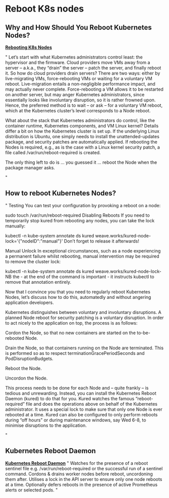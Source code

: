 # Reboot K8s nodes

## Why and How Should You Reboot Kubernetes Nodes?

**[Rebooting K8s Nodes](https://elastisys.com/why-and-how-should-you-reboot-kubernetes-nodes)**

"
Let’s start with what Kubernetes administrators control least: the hypervisor and the firmware. Cloud providers move VMs away from a server – a.k.a., they “drain” the server – patch the server, and finally reboot it. So how do cloud providers drain servers? There are two ways: either by live-migrating VMs, force-rebooting VMs or waiting for a voluntary VM reboot. Live-migration entails a non-negligible performance impact, and may actually never complete. Force-rebooting a VM allows it to be restarted on another server, but may anger Kubernetes administrators, since essentially looks like involuntary disruption, so it is rather frowned upon. Hence, the preferred method is to wait – or ask – for a voluntary VM reboot, which at the Kubernetes cluster’s level corresponds to a Node reboot.

What about the stack that Kubernetes administrators do control, like the container runtime, Kubernetes components, and VM Linux kernel? Details differ a bit on how the Kubernetes cluster is set up. If the underlying Linux distribution is Ubuntu, one simply needs to install the unattended-updates package, and security patches are automatically applied. If rebooting the Nodes is required, e.g., as is the case with a Linux kernel security patch, a file called /var/run/reboot-required is created.

The only thing left to do is … you guessed it … reboot the Node when the package manager asks.

"

## How to reboot Kubernetes Nodes?

"
Testing
You can test your configuration by provoking a reboot on a node:

sudo touch /var/run/reboot-required
Disabling Reboots
If you need to temporarily stop kured from rebooting any nodes, you can take the lock manually:

kubectl -n kube-system annotate ds kured weave.works/kured-node-lock='{"nodeID":"manual"}'
Don’t forget to release it afterwards!

Manual Unlock
In exceptional circumstances, such as a node experiencing a permanent failure whilst rebooting, manual intervention may be required to remove the cluster lock:

kubectl -n kube-system annotate ds kured weave.works/kured-node-lock-
NB the - at the end of the command is important - it instructs kubectl to remove that annotation entirely.

Now that I convince you that you need to regularly reboot Kubernetes Nodes, let’s discuss how to do this, automatedly and without angering application developers.

Kubernetes distinguishes between voluntary and involuntary disruptions. A planned Node reboot for security patching is a voluntary disruption. In order to act nicely to the application on top, the process is as follows:

Cordon the Node, so that no new containers are started on the to-be-rebooted Node.

Drain the Node, so that containers running on the Node are terminated. This is performed so as to respect terminationGracePeriodSeconds and PodDisruptionBudgets.

Reboot the Node.

Uncordon the Node.

This process needs to be done for each Node and – quite frankly – is tedious and unrewarding. Instead, you can install the Kubernetes Reboot Daemon (kured) to do that for you. Kured watches the famous “reboot-required” file and does the operations above on behalf of the Kubernetes administrator. It uses a special lock to make sure that only one Node is ever rebooted at a time. Kured can also be configured to only perform reboots during “off hours” or during maintenance windows, say Wed 6-8, to minimise disruptions to the application.

"

## Kubernetes Reboot Daemon

**[Kubernetes Reboot Daemon](https://kured.dev/)**
"
Watches for the presence of a reboot sentinel file e.g. /var/run/reboot-required or the successful run of a sentinel command.
Cordons & drains worker nodes before reboot, uncordoning them after.
Utilises a lock in the API server to ensure only one node reboots at a time.
Optionally defers reboots in the presence of active Prometheus alerts or selected pods.
"
